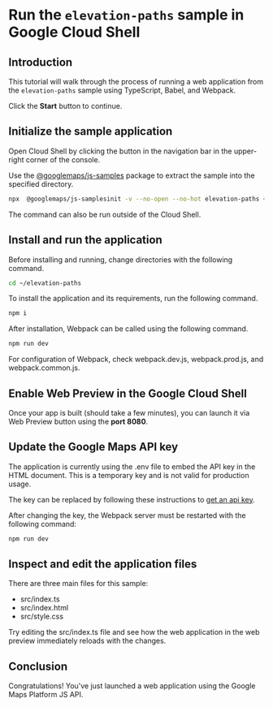 # Run the `elevation-paths` sample in Google Cloud Shell

<walkthrough-tutorial-duration duration="10"/>

## Introduction

This tutorial will walk through the process of running a web application from
the `elevation-paths` sample using TypeScript, Babel, and Webpack.

Click the **Start** button to continue.

## Initialize the sample application

Open Cloud Shell by clicking the
<walkthrough-cloud-shell-icon></walkthrough-cloud-shell-icon> button in the
navigation bar in the upper-right corner of the console.

Use the [@googlemaps/js-samples](https://www.npmjs.com/package/@googlemaps/js-samples) package to 
extract the sample into the specified directory.

```bash
npx  @googlemaps/js-samplesinit -v --no-open --no-hot elevation-paths ~/elevation-paths
```

The command can also be run outside of the Cloud Shell.

## Install and run the application

Before installing and running, change directories with the following command.

```bash
cd ~/elevation-paths
```

To install the application and its requirements, run the following command.

```bash
npm i
```

After installation, Webpack can be called using the following command.

```bash
npm run dev
```

For configuration of Webpack, check
<walkthrough-editor-open-file filePath="elevation-paths/webpack.dev.js">webpack.dev.js</walkthrough-editor-open-file>,
<walkthrough-editor-open-file filePath="elevation-paths/webpack.prod.js">webpack.prod.js</walkthrough-editor-open-file>,
and
<walkthrough-editor-open-file filePath="elevation-paths/webpack.common.js">webpack.common.js</walkthrough-editor-open-file>.

## Enable Web Preview in the Google Cloud Shell

Once your app is built (should take a few minutes), you can launch it via
<walkthrough-spotlight-pointer target="cloudshell" spotlightId="devshell-web-preview-button">Web
Preview button</walkthrough-spotlight-pointer> using the **port 8080**.

## Update the Google Maps API key

The application is currently using the
<walkthrough-editor-open-file filePath="elevation-paths/.env">.env</walkthrough-editor-open-file>
file to embed the API key in the HTML document. This is a temporary key and is
not valid for production usage.

The key can be replaced by following these instructions to
[get an api key](https://developers.google.com/maps/documentation/javascript/get-api-key).

After changing the key, the Webpack server must be restarted with the following
command:

```bash
npm run dev
```

## Inspect and edit the application files

There are three main files for this sample:

*   <walkthrough-editor-open-file filePath="elevation-paths/src/index.ts">src/index.ts</walkthrough-editor-open-file>
*   <walkthrough-editor-open-file filePath="elevation-paths/src/index.html">src/index.html</walkthrough-editor-open-file>
*   <walkthrough-editor-open-file filePath="elevation-paths/src/style.css">src/style.css</walkthrough-editor-open-file>

Try editing the <walkthrough-editor-open-file filePath="elevation-paths/src/index.ts">src/index.ts</walkthrough-editor-open-file> file and see how the web application in the web preview immediately reloads with the changes.

## Conclusion

<walkthrough-conclusion-trophy></walkthrough-conclusion-trophy>

Congratulations! You've just launched a web application using the Google Maps
Platform JS API.
